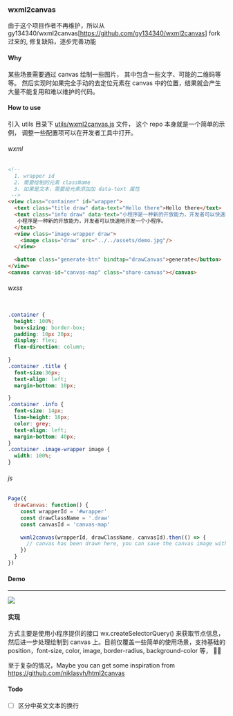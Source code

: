 ### wxml2canvas 
由于这个项目作者不再维护，所以从gy134340/wxml2canvas[https://github.com/gy134340/wxml2canvas] fork过来的,
修复缺陷，逐步完善功能

#### Why

某些场景需要通过 canvas 绘制一些图片， 其中包含一些文字、可能的二维码等等。
然后实现时如果完全手动的去定位元素在 canvas 中的位置，结果就会产生大量不能复用和难以维护的代码。

#### How to use

引入 utils 目录下 [utils/wxml2canvas.js](./utils/wxml2canvas.js) 文件， 这个 repo 本身就是一个简单的示例， 调整一些配置项可以在开发者工具中打开。

###### wxml

```html
<!-- 
  1. wrapper id
  2. 需要绘制的元素 className
  3. 如果是文本，需要给元素添加加 data-text 属性 
 -->
<view class="container" id="wrapper">
  <text class="title draw" data-text="Hello there">Hello there</text>
  <text class="info draw" data-text="小程序是一种新的开放能力，开发者可以快速地开发一个小程序。">
   小程序是一种新的开放能力，开发者可以快速地开发一个小程序。
  </text>
  <view class="image-wrapper draw">
    <image class="draw" src="../../assets/demo.jpg"/>
  </view>
  
  <button class="generate-btn" bindtap="drawCanvas">generate</button>
</view>
<canvas canvas-id="canvas-map" class="share-canvas"></canvas>

```

###### wxss
```css

.container {
  height: 100%;
  box-sizing: border-box;
  padding: 10px 20px;
  display: flex;
  flex-direction: column;
 
} 
.container .title {
  font-size:36px;
  text-align: left;
  margin-bottom: 10px;

}
.container .info {
  font-size: 14px;
  line-height: 18px;
  color: grey;
  text-align: left;
  margin-bottom: 40px;
}
.container .image-wrapper image {
  width: 100%;
}
```

###### js
```js
Page({
  drawCanvas: function() {
    const wrapperId = '#wrapper'
    const drawClassName = '.draw'
    const canvasId = 'canvas-map'
    
    wxml2canvas(wrapperId, drawClassName, canvasId).then(() => {
      // canvas has been drawn here, you can save the canvas image with wx.canvasToTempFilePath 
    })
  }
})
```


#### Demo

--------------

![](./assets/w2c.gif)

#### 实现

方式主要是使用小程序提供的接口 wx.createSelectorQuery() 来获取节点信息， 然后进一步处理绘制到 canvas 上。目前仅覆盖一些简单的使用场景，支持基础的 position，font-size, color, image, border-radius, background-color 等， 🌟🌟

至于复杂的情况，Maybe you can get some inspiration from https://github.com/niklasvh/html2canvas 


#### Todo

* [ ] 区分中英文文本的换行



